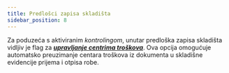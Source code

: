 ```yaml
---
title: Predlošci zapisa skladišta
sidebar_position: 8
---
```


Za poduzeća s aktiviranim *kontrolingom*, unutar predloška zapisa skladišta vidljiv je flag za [***upravljanje centrima troškova***](/docs/controlling/controlling-parametrization/controlling-specific-settings/cost-centers). Ova opcija omogućuje automatsko preuzimanje centara troškova iz dokumenta u skladišne evidencije prijema i otpisa robe.
